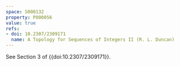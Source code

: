 ```yaml
---
space: S000132
property: P000056
value: true
refs:
- doi: 10.2307/2309171
  name: A Topology for Sequences of Integers II (R. L. Duncan)
---
```


See Section 3 of {{doi:10.2307/2309171}}.
